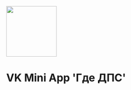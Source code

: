 [<img width="134" src="https://vk.com/images/apps/mini_apps/vk_mini_apps_logo.svg">](https://vk.com/app7568801)

# VK Mini App \'Где ДПС\'

